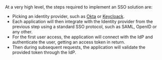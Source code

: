 At a very high level, the steps required to implement an SSO solution are:

- Picking an identity provider, such as [Okta](https://www.okta.com/) or [Keycloack](https://www.keycloak.org/).
- Each application will then integrate with the Identity provider from the previous step using a standard SSO protocol, such as SAML, OpenID or any other.
- For the first user access, the application will connect with the IdP and authenticate the user, getting an access token in return.
- Then during subsequent requests, the application will validate the provided token through the IdP.